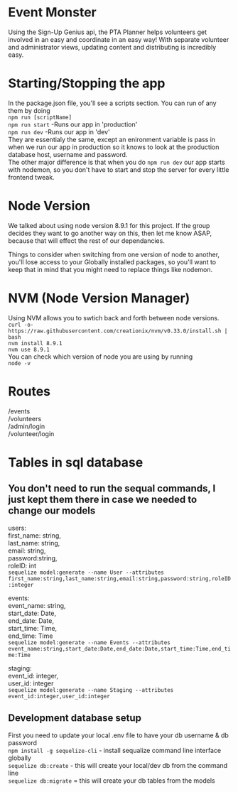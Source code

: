 # Event Monster
Using the Sign-Up Genius api, the PTA Planner helps volunteers get involved in an easy and coordinate in an easy way! With separate volunteer and administrator views, updating content and distributing is incredibly easy. 

# Starting/Stopping the app
In the package.json file, you'll see a scripts section. You can run of any them by doing  
`npm run [scriptName]`  
`npm run start` -Runs our app in 'production'  
`npm run dev` -Runs our app in 'dev'  
They are essentialy the same, except an enironment variable is pass in when we run our app in production so it knows to look at the production database host, username and password.  
The other major difference is that when you do `npm run dev` our app starts with nodemon, so you don't have to start and stop the server for every little frontend tweak.

# Node Version
We talked about using node version 8.9.1 for this project. If the group decides they want to go another way on this, then let me know ASAP, because that will effect the rest of our dependancies.

Things to consider when switching from one version of node to another, you'll lose access to your Globally installed packages, so you'll want to keep that in mind that you might need to replace things like nodemon.

# NVM (Node Version Manager)
Using NVM allows you to swtich back and forth between node versions.  
`curl -o- https://raw.githubusercontent.com/creationix/nvm/v0.33.0/install.sh | bash`  
`nvm install 8.9.1`  
`nvm use 8.9.1`  
You can check which version of node you are using by running  
`node -v`  
  
# Routes
/events  
/volunteers  
/admin/login  
/volunteer/login  

# Tables in sql database
## You don't need to run the sequal commands, I just kept them there in case we needed to change our models
users:  
first_name: string,  
last_name: string,  
email: string,  
password:string,  
roleID: int  
`sequelize model:generate --name User --attributes first_name:string,last_name:string,email:string,password:string,roleID:integer`  
  
events:   
event_name: string,  
start_date: Date,  
end_date: Date,  
start_time: Time,  
end_time: Time  
`sequelize model:generate --name Events --attributes event_name:string,start_date:Date,end_date:Date,start_time:Time,end_time:Time`    
  
staging:   
event_id: integer,  
user_id: integer  
`sequelize model:generate --name Staging --attributes event_id:integer,user_id:integer`
  
## Development database setup
First you need to update your local .env file to have your db username & db password  
`npm install -g sequelize-cli` - install sequalize command line interface globally  
`sequelize db:create` - this will create your local/dev db from the command line  
`sequelize db:migrate` = this will create your db tables from the models  